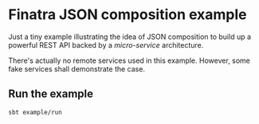 # Finatra JSON composition example

Just a tiny example illustrating the idea of JSON composition to build up a powerful REST API backed by a *micro-service* architecture.

There's actually no remote services used in this example. However, some fake services shall demonstrate the case.

## Run the example

```sbt example/run```